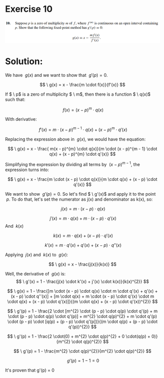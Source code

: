 # Exercise 10

![image](image.png)

# Solution:

We have $\ g(x)$ and we want to show that $\ g'(p) = 0$.

$$
\ g(x) = x - \frac{m \cdot f(x)}{f'(x)}
$$

If $ \ p$ is a zero of multiplicity $ \ m$, then there is a function $ \ q(x)$ such that:

$$
\ f(x) = (x - p)^{m} \cdot q(x)
$$

With derivative:

$$
\ f'(x) = m \cdot (x - p)^{m - 1} \cdot q(x) + (x - p)^{m} \cdot q'(x)
$$

Replacing the expression above in $\ g(x)$, we would have the equation:

$$
\ g(x) = x - \frac{ m(x - p)^{m} \cdot q(x)}{m \cdot (x - p)^{m - 1} \cdot q(x) + (x - p)^{m} \cdot q'(x)} 
$$

Simplifying the expression by dividing all terms by $\ (x - p)^{m-1}$, the expression turns into:

$$
\ g(x) = x - \frac{m \cdot (x - p) \cdot q(x)}{m \cdot q(x) + (x - p) \cdot q'(x)}
$$

We want to show $\ g'(p) = 0$. So let's find $ \ g'(x)$ and apply it to the point $\ p$.
To do that, let's set the numerator as j(x) and denominator as k(x), so:

$$
\ j(x) = m \cdot (x - p) \cdot q(x)
$$

$$
\ j'(x) = m \cdot q(x) + m \cdot (x - p) \cdot q'(x)
$$
And $\ k(x)$

$$
\ k(x) = m \cdot q(x) + (x - p) \cdot q'(x)
$$

$$
\ k'(x) = m \cdot q'(x) + q'(x) + (x - p) \cdot q''(x) 
$$

Applying $\ j(x)$ and $\ k(x)$ to $\ g(x)$:

$$
\ g(x) = x - \frac{j(x)}{k(x)}
$$

Well, the derivative of $\ g(x)$ is:
$$
\ g'(x) = 1 - \frac{j(x) \cdot k'(x) + j'(x) \cdot k(x)}{k(x)^{2}}
$$

$$
\ g(x) =  1 - \frac{[m \cdot (x - p) \cdot q(x) \cdot m \cdot q'(x) + q'(x) + (x - p) \cdot q''(x)] + [m \cdot q(x) + m \cdot (x - p) \cdot q'(x) \cdot m \cdot q(x) + (x - p) \cdot q'(x)]}{(m \cdot q(x) + (x - p) \cdot q'(x))^{2}}
$$

$$
\ g'(p) = 1 - \frac{2 \cdot [m^{2} \cdot (p - p) \cdot q(p) \cdot q'(p) + m \cdot (p - p) \cdot q(p) \cdot q'(p)] + m^{2} \cdot q(p)^{2} + m \cdot q'(p) \cdot (p - p) \cdot [q(p) + (p - p) \cdot q'(p])}{(m \cdot q(p) + (p - p) \cdot q'(p))^{2}}
$$

$$
\ g'(p) = 1 - \frac{2 \cdot(0) + m^{2} \cdot q(p)^{2} + 0 \cdot(q(p) + 0)}{m^{2} \cdot q(p)^{2}}
$$

$$
\ g'(p) = 1 - \frac{m^{2} \cdot q(p)^{2}}{m^{2} \cdot q(p)^{2}}
$$

$$
\ g'(p) = 1 - 1 = 0
$$

It's proven that g'(p) = 0
